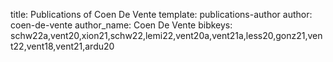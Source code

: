 title: Publications of Coen De Vente
template: publications-author
author: coen-de-vente
author_name: Coen De Vente
bibkeys: schw22a,vent20,xion21,schw22,lemi22,vent20a,vent21a,less20,gonz21,vent22,vent18,vent21,ardu20